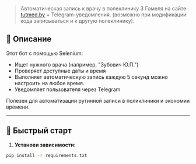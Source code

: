 > Автоматическая запись к врачу в полеклинику 3 Гомеля на сайте [tutmed.by](https://tutmed.by) + Telegram-уведомления. (возможно при модификации кода записываться и к другую полеклинику). 

## 📌 Описание

Этот бот с помощью Selenium:

- Ищет нужного врача (например, "Зубович Ю.П.")
- Проверяет доступные даты и время
- Выполняет автоматическую запись каждую 5 секунд можно настроить на любое время.
- Уведомляет пользователя через Telegram

Полезен для автоматизации рутинной записи в поликлиники и экономии времени.

---

## 🚀 Быстрый старт

1. **Установи зависимости**:

```bash
pip install -r requirements.txt

